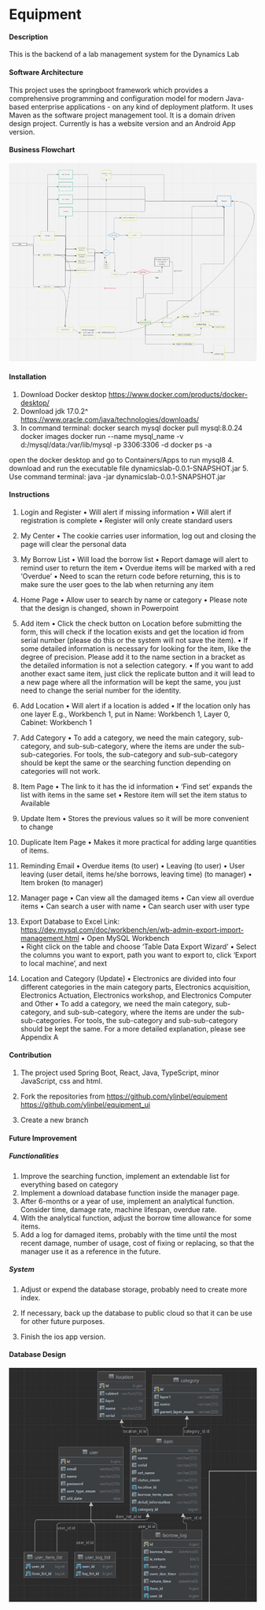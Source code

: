 # Equipment

#### Description
This is the backend of a lab management system for the Dynamics Lab

#### Software Architecture
This project uses the springboot framework which provides a comprehensive programming and configuration model for modern Java-based enterprise applications - on any kind of deployment platform. It uses Maven as the software project management tool. It is a domain driven design project. Currently is has a website version and an Android App version.


#### Business Flowchart

![miro](img/Picture1.png)



#### Installation
1.	Download Docker desktop https://www.docker.com/products/docker-desktop/
2.	Download jdk 17.0.2^  https://www.oracle.com/java/technologies/downloads/
3.	In command terminal:
      docker search mysql
      docker pull mysql:8.0.24
      docker images
      docker run --name mysql_name -v d:/mysql/data:/var/lib/mysql -p 3306:3306 -d
      docker ps -a

open the docker desktop and go to Containers/Apps to run mysql8
4.	download and run the executable file dynamicslab-0.0.1-SNAPSHOT.jar
5.	Use command terminal: java -jar dynamicslab-0.0.1-SNAPSHOT.jar

#### Instructions

1.	Login and Register
      •	Will alert if missing information
      •	Will alert if registration is complete
      •	Register will only create standard users
2.	My Center
      •	The cookie carries user information, log out and closing the page will clear the personal data

3.	My Borrow List
      •	Will load the borrow list
      •	Report damage will alert to remind user to return the item
      •	Overdue items will be marked with a red ‘Overdue’
      •	Need to scan the return code before returning, this is to make sure the user goes to the lab when returning any item
4.	Home Page
      •	Allow user to search by name or category
      •	Please note that the design is changed, shown in Powerpoint
5.	Add item
      •	Click the check button on Location before submitting the form, this will check if the location exists and get the location id from serial number (please do this or the system will not save the item).
      •	If some detailed information is necessary for looking for the item, like the degree of precision. Please add it to the name section in a bracket as the detailed information is not a selection category.
      •	If you want to add another exact same item, just click the replicate button and it will lead to a new page where all the information will be kept the same, you just need to change the serial number for the identity.

6.	Add Location
      •	Will alert if a location is added
      •	If the location only has one layer E.g., Workbench 1, put in Name: Workbench 1, Layer 0, Cabinet: Workbench 1

7.	Add Category
      •	To add a category, we need the main category, sub-category, and sub-sub-category, where the items are under the sub-sub-categories. For tools, the sub-category and sub-sub-category should be kept the same or the searching function depending on categories will not work.

8.	Item Page
      •	The link to it has the id information
      •	‘Find set’ expands the list with items in the same set
      •	Restore item will set the item status to Available
9.	  Update Item
        •	Stores the previous values so it will be more convenient to change
10.	Duplicate Item Page
       •	Makes it more practical for adding large quantities of items.
11.	  Reminding Email
         •	Overdue items (to user)
         •	Leaving (to user)
         •	User leaving (user detail, items he/she borrows, leaving time) (to manager)
         •	Item broken (to manager)
12.	  Manager page
         •	Can view all the damaged items
         •	Can view all overdue items
         •	Can search a user with name
         •	Can search user with user type
13.	  Export Database to Excel
         Link: https://dev.mysql.com/doc/workbench/en/wb-admin-export-import-management.html
         •	Open MySQL Workbench  
         •	Right click on the table and choose ‘Table Data Export Wizard’
         •	Select the columns you want to export, path you want to export to, click ‘Export to local machine’, and next

14.    Location and Category (Update)
       •	Electronics are divided into four different categories in the main category parts, Electronics acquisition, Electronics Actuation, Electronics workshop, and Electronics Computer and Other
       •	To add a category, we need the main category, sub-category, and sub-sub-category, where the items are under the sub-sub-categories. For tools, the sub-category and sub-sub-category should be kept the same.
       For a more detailed explanation, please see Appendix A


#### Contribution

1.	The project used Spring Boot, React, Java, TypeScript, minor JavaScript, css and html.
2.	Fork the repositories from
      https://github.com/ylinbel/equipment
      https://github.com/ylinbel/equipment_ui

3.	Create a new branch

#### Future Improvement

##### Functionalities
1. Improve the searching function, implement an extendable list for everything based on category
2. Implement a download database function inside the manager page.
3. After 6-months or a year of use, implement an analytical function. Consider time, damage rate, machine lifespan, overdue rate.
4. With the analytical function, adjust the borrow time allowance for some items.
5. Add a log for damaged items, probably with the time until the most recent damage, number of usage, cost of fixing or replacing, so that the manager use it as a reference in the future.

##### System

1. Adjust or expend the database storage, probably need to create more index.

2. If necessary, back up the database to public cloud so that it can be use for other future purposes.

3. Finish the ios app version.

#### Database Design

![database](img/database.jpg)


